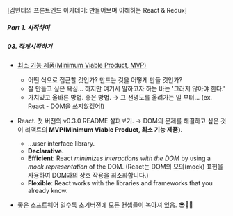 [김민태의 프론트엔드 아카데미: 만들어보며 이해하는 React & Redux]

##### Part 1. 시작하며

##### 03. 작게시작하기

- [최소 기능 제품(Minimum Viable Product, MVP)](https://ko.wikipedia.org/wiki/%EC%B5%9C%EC%86%8C_%EA%B8%B0%EB%8A%A5_%EC%A0%9C%ED%92%88)

  - 어떤 식으로 접근할 것인가? 만드는 것을 어떻게 만들 것인가?
  - 잘 만들고 싶은 욕심... 하지만 여기서 말하고자 하는 바는 '그러지 않아야 한다.'
  - 가치있고 올바른 방법. 좋은 방법. → 그 선명도를 올려가는 일 부터... (ex. React - DOM을 쓰지않겠어!)

- React. 첫 버전의 v0.3.0 README 살펴보기.
  → DOM의 문제를 해결하고 싶은 것이 리액트의 **MVP(Minimum Viable Product, 최소 기능 제품)**.

  - ...user interface library.
  - **Declarative.**
  - **Efficient**: React _minimizes interactions with the DOM_ by using a _mock representation_ of the DOM. (React는 DOM의 모의(mock) 표현을 사용하여 DOM과의 상호 작용을 최소화합니다.)
  - **Flexible**: React works with the libraries and frameworks that you already know.

- 좋은 소프트웨어 일수록 초기버전에 모든 컨셉들이 녹아져 있음. 😎👍🏻
